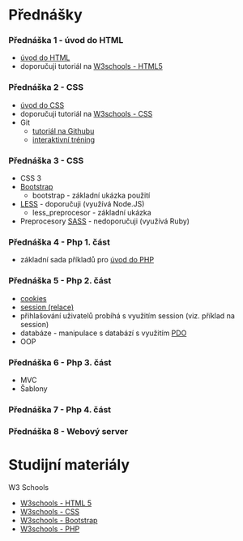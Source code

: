 Přednášky
=============

### Přednáška 1 - úvod do HTML
  * [úvod do HTML](https://github.com/madostal/kiv-web/tree/master/prednasky/uvod_html)
  * doporučuji tutoriál na [W3schools - HTML5](http://www.w3schools.com/html/default.asp)

### Přednáška 2 - CSS
  * [úvod do CSS](https://github.com/madostal/kiv-web/tree/master/prednasky/uvod_css)
  * doporučuji tutoriál na [W3schools - CSS](http://www.w3schools.com/css/default.asp)
  * Git
    * [tutoriál na Githubu](https://guides.github.com/activities/hello-world/)
    * [interaktivní tréning](https://try.github.io/levels/1/challenges/1)

### Přednáška 3 - CSS
  * CSS 3
  * [Bootstrap](http://getbootstrap.com/)
    * bootstrap - základní ukázka použití
  * [LESS](http://lesscss.org/) - doporučuji (využívá Node.JS)
    * less_preprocesor - základní ukázka
  * Preprocesory [SASS](http://sass-lang.com/guide) - nedoporučuji (využívá Ruby)

### Přednáška 4 - Php 1. část
  * základní sada příkladů pro [úvod do PHP](https://github.com/madostal/kiv-web/tree/master/prednasky/uvod_php)

### Přednáška 5 - Php 2. část
  * [cookies](http://www.w3schools.com/php/php_cookies.asp)
  * [session (relace)](https://github.com/madostal/kiv-web/tree/master/prednasky/session)
  * přihlašování uživatelů probíhá s využitím session (viz. příklad na session)
  * databáze - manipulace s databází s využitím [PDO](https://github.com/madostal/kiv-web/tree/master/prednasky/pdo)
  * OOP


### Přednáška 6 - Php 3. část
  * MVC
  * Šablony
  
  
### Přednáška 7 - Php 4. část


### Přednáška 8 - Webový server



Studijní materiály
=============

W3 Schools

  * [W3schools - HTML 5](http://www.w3schools.com/html/default.asp)
  * [W3schools - CSS](http://www.w3schools.com/css/default.asp)
  * [W3schools - Bootstrap](http://www.w3schools.com/bootstrap/default.asp)
  * [W3schools - PHP](http://www.w3schools.com/php/default.asp)

